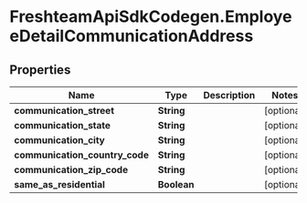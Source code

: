 # FreshteamApiSdkCodegen.EmployeeDetailCommunicationAddress

## Properties

| Name                           | Type        | Description | Notes      |
| ------------------------------ | ----------- | ----------- | ---------- |
| **communication_street**       | **String**  |             | [optional] |
| **communication_state**        | **String**  |             | [optional] |
| **communication_city**         | **String**  |             | [optional] |
| **communication_country_code** | **String**  |             | [optional] |
| **communication_zip_code**     | **String**  |             | [optional] |
| **same_as_residential**        | **Boolean** |             | [optional] |
